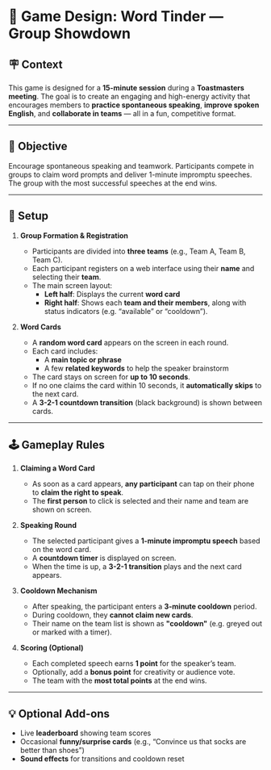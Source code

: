 # 🎤 Game Design: Word Tinder — Group Showdown

## 🪧 Context

This game is designed for a **15-minute session** during a **Toastmasters meeting**. The goal is to create an engaging and high-energy activity that encourages members to **practice spontaneous speaking**, **improve spoken English**, and **collaborate in teams** — all in a fun, competitive format.

---

## 🎯 Objective

Encourage spontaneous speaking and teamwork. Participants compete in groups to claim word prompts and deliver 1-minute impromptu speeches. The group with the most successful speeches at the end wins.

---

## 🧩 Setup

1. **Group Formation & Registration**
   - Participants are divided into **three teams** (e.g., Team A, Team B, Team C).
   - Each participant registers on a web interface using their **name** and selecting their **team**.
   - The main screen layout:
     - **Left half**: Displays the current **word card**
     - **Right half**: Shows each **team and their members**, along with status indicators (e.g. “available” or “cooldown”).

2. **Word Cards**
   - A **random word card** appears on the screen in each round.
   - Each card includes:
     - A **main topic or phrase**
     - A few **related keywords** to help the speaker brainstorm
   - The card stays on screen for **up to 10 seconds**.
   - If no one claims the card within 10 seconds, it **automatically skips** to the next card.
   - A **3-2-1 countdown transition** (black background) is shown between cards.

---

## 🕹️ Gameplay Rules

1. **Claiming a Word Card**
   - As soon as a card appears, **any participant** can tap on their phone to **claim the right to speak**.
   - The **first person** to click is selected and their name and team are shown on screen.

2. **Speaking Round**
   - The selected participant gives a **1-minute impromptu speech** based on the word card.
   - A **countdown timer** is displayed on screen.
   - When the time is up, a **3-2-1 transition** plays and the next card appears.

3. **Cooldown Mechanism**
   - After speaking, the participant enters a **3-minute cooldown** period.
   - During cooldown, they **cannot claim new cards**.
   - Their name on the team list is shown as **"cooldown"** (e.g. greyed out or marked with a timer).

4. **Scoring (Optional)**
   - Each completed speech earns **1 point** for the speaker’s team.
   - Optionally, add a **bonus point** for creativity or audience vote.
   - The team with the **most total points** at the end wins.

---

## 💡 Optional Add-ons

- Live **leaderboard** showing team scores
- Occasional **funny/surprise cards** (e.g., “Convince us that socks are better than shoes”)
- **Sound effects** for transitions and cooldown reset

